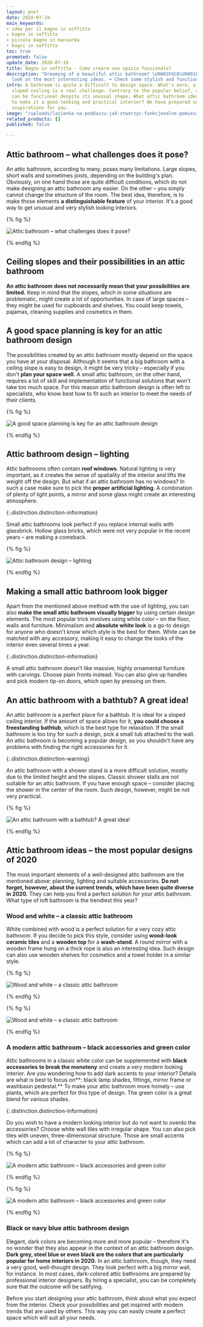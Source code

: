 ```yaml
---
layout: post
date: 2020-07-19
main_keywords:
- idee per il bagno in soffitta
- bagno in soffitta
- piccolo bagno in mansarda
- bagni in soffitta
toc: true
promoted: false
update_date: 2020-07-19
title: Bagno in soffitta - Come creare uno spazio funzionale?
description: "Dreaming of a beautiful attic bathroom? \U0001F6C0\U0001F3FC Take a
  look at the most interesting ideas. ➡️ Check some stylish and functional designs."
intro: A bathroom is quite a difficult to design space. What's more, a room with a
  sloped ceiling is a real challenge. Contrary to the popular belief, an attic bathroom
  can be functional despite its unusual shape. What attic bathroom ideas are the best
  to make it a good-looking and practical interior? We have prepared some tips and
  inspirations for you.
image: "/uploads/lazienka-na-poddaszu-jak-stworzyc-funkcjonalne-pomieszczenie.jpg"
related_products: []
published: false

---
```

## Attic bathroom – what challenges does it pose?

An attic bathroom, according to many, poses many limitations. Large slopes, short walls and sometimes joists, depending on the building's plan. Obviously, on one hand those are quite difficult conditions, which do not make designing an attic bathroom any easier. On the other – you simply cannot change the structure of the room. The best idea, therefore, is to make those elements **a** **distinguishable feature** of your interior. It's a good way to get unusual and very stylish looking interiors.

{% fig %}

![Attic bathroom – what challenges does it pose?](/uploads/lazienka-na-poddaszu-jak-stworzyc-funkcjonalne-pomieszczenie-8.jpg "Attic bathroom – what challenges does it pose?")

{% endfig %}

## Ceiling slopes and their possibilities in an attic bathroom

**An attic bathroom** **does not necessarily mean that your possibilities are limited.** Keep in mind that the slopes, which in some situations are problematic, might create a lot of opportunities. In case of large spaces – they might be used for cupboards and shelves. You could keep towels, pajamas, cleaning supplies and cosmetics in them.

## A good space planning is key for an attic bathroom design

The possibilities created by an attic bathroom mostly depend on the space you have at your disposal. Although it seems that a big bathroom with a ceiling slope is easy to design, it might be very tricky – especially if you don't **plan your space well.** A small attic bathroom, on the other hand, requires a lot of skill and implementation of functional solutions that won't take too much space. For this reason attic bathroom design is often left to specialists, who know best how to fit such an interior to meet the needs of their clients.

{% fig %}

![A good space planning is key for an attic bathroom design](/uploads/lazienka-na-poddaszu-jak-stworzyc-funkcjonalne-pomieszczenie-6.jpg "A good space planning is key for an attic bathroom design")

{% endfig %}

## Attic bathroom design – lighting

Attic bathrooms often contain **roof windows**. Natural lighting is very important, as it creates the sense of spatiality of the interior and lifts the weight off the design. But what if an attic bathroom has no windows? In such a case make sure to pick the **proper artificial lighting**. A combination of plenty of light points, a mirror and some glass might create an interesting atmosphere.

{:.distinction.distinction-information}

Small attic bathrooms look perfect if you replace internal walls with glassbrick. Hollow glass bricks, which were not very popular in the recent years – are making a comeback.

{% fig %}

![Attic bathroom design – lighting](/uploads/lazienka-na-poddaszu-jak-stworzyc-funkcjonalne-pomieszczenie-1.jpg "Attic bathroom design – lighting")

{% endfig %}

## Making a small attic bathroom look bigger

Apart from the mentioned above method with the use of lighting, you can also **make the small attic bathroom visually bigger** by using certain design elements. The most popular trick involves using white color – on the floor, walls and furniture. Minimalism and **absolute white look** is a go-to design for anyone who doesn't know which style is the best for them. White can be matched with any accessory, making it easy to change the looks of the interior even several times a year.

{:.distinction.distinction-information}

A small attic bathroom doesn't like massive, highly ornamental furniture with carvings. Choose plain fronts instead. You can also give up handles and pick modern tip-on doors, which open by pressing on them.

## An attic bathroom with a bathtub? A great idea!

An attic bathroom is a perfect place for a bathtub. It is ideal for a sloped ceiling interior. If the amount of space allows for it, **you could choose a freestanding bathtub**, which is the best type for relaxation. If the small bathroom is too tiny for such a design, pick a small tub attached to the wall. An attic bathroom is becoming a popular design, so you shouldn't have any problems with finding the right accessories for it.

{:.distinction.distinction-warning}

An attic bathroom with a shower stand is a more difficult solution, mostly due to the limited height and the slopes. Classic shower stalls are not suitable for an attic bathroom. If you have enough space – consider placing the shower in the center of the room. Such design, however, might be not very practical.

{% fig %}

![An attic bathroom with a bathtub? A great idea!](/uploads/lazienka-na-poddaszu-jak-stworzyc-funkcjonalne-pomieszczenie-3.jpg "An attic bathroom with a bathtub? A great idea!")

{% endfig %}

## Attic bathroom ideas – the most popular designs of 2020

The most important elements of a well-designed attic bathroom are the mentioned above: planning, lighting and suitable accessories. **Do not forget, however, about the current trends, which have been quite diverse in 2020.** They can help you find a perfect solution for your attic bathroom. What type of loft bathroom is the trendiest this year?

### Wood and white – a classic attic bathroom

White combined with wood is a perfect solution for a very cozy attic bathroom. If you decide to pick this style, consider using **wood-look ceramic tiles** and a **wooden top** for a **wash-stand**. A round mirror with a wooden frame hung on a thick rope is also an interesting idea. Such design can also use wooden shelves for cosmetics and a towel holder in a similar style.

{% fig %}

![Wood and white – a classic attic bathroom](/uploads/lazienka-na-poddaszu-jak-stworzyc-funkcjonalne-pomieszczenie-2.jpg "Wood and white – a classic attic bathroom")

{% endfig %}

{% fig %}

![Wood and white – a classic attic bathroom](/uploads/lazienka-na-poddaszu-jak-stworzyc-funkcjonalne-pomieszczenie-4.jpg "Wood and white – a classic attic bathroom")

{% endfig %}

### A modern attic bathroom – black accessories and green color

Attic bathrooms in a classic white color can be supplemented with **black accessories** **to break the monotony** and create a very modern looking interior. Are you wondering how to add dark accents to your interior? Details are what is best to focus on**: black lamp shades, fittings, mirror frame or washbasin pedestal.** To make your attic bathroom more homely – use plants, which are perfect for this type of design. The green color is a great blend for various shades.

{:.distinction.distinction-information}

Do you wish to have a modern looking interior but do not want to overdo the accessories? Choose white wall tiles with irregular shape. You can also pick tiles with uneven, three-dimensional structure. Those are small accents which can add a lot of character to your attic bathroom.

{% fig %}

![A modern attic bathroom – black accessories and green color](/uploads/lazienka-na-poddaszu-jak-stworzyc-funkcjonalne-pomieszczenie-5.jpg "A modern attic bathroom – black accessories and green color")

{% endfig %}

{% fig %}

![A modern attic bathroom – black accessories and green color](/uploads/lazienka-na-poddaszu-jak-stworzyc-funkcjonalne-pomieszczenie-7.jpg "A modern attic bathroom – black accessories and green color")

{% endfig %}

### Black or navy blue attic bathroom design

Elegant, dark colors are becoming more and more popular – therefore it's no wonder that they also appear in the context of an attic bathroom design. **Dark grey, steel blue or even black are the colors that are particularly popular for home interiors in 2020.** In an attic bathroom, though, they need a very good, well-thought design. They look perfect with a big mirror wall, for instance. In most cases, dark-colored attic bathrooms are prepared by professional interior designers. By hiring a specialist, you can be completely sure that the outcome will be satifying.

Before you start designing your attic bathroom, think about what you expect from the interior. Check your possibilities and get inspired with modern trends that are used by others. This way you can easily create a perfect space which will suit all your needs.